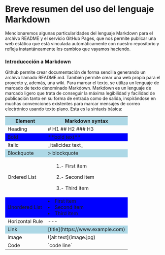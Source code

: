 # Breve resumen del uso del lenguaje Markdown
Mencionaremos algunas particularidades del lenguaje Markdown para el archivo README y el servicio GitHub Pages, que nos permite publicar una web estática que está vinculada automáticamente con nuestro repositorio y refleja instantáneamente los cambios que vayamos haciendo. 

### Introduccción a Markdown
Github permite crear documentación de forma sencilla generando un archivo llamado 
README.md. También permite crear una web propia para el proyecto y, además, una wiki. Para 
marcar el texto, se utiliza un lenguaje de marcado de texto denominado Markdown. 
Markdown es un lenguaje de marcado ligero que trata de conseguir la máxima legibilidad y 
facilidad de publicación tanto en su forma de entrada como de salida, inspirándose en muchas 
convenciones existentes para marcar mensajes de correo electrónico usando texto plano. 
Esta es la sintaxis básica:

<table>
<tr style="background-color:#ADD8E6;">
    <th>Element</th>
    <th>Markdown syntax</th>
</tr>
  <tr>
    <td>Heading</td>
    <td># H1 ## H2 ### H3</td>
  </tr>
  <tr style="background-color:#0000FF;">
    <td>Bold</td>
    <td>**bold text**</td>
  </tr>
  <tr>
    <td>Italic</td>
    <td>_italicidez text_</td>
  </tr>
  <tr style="background-color:#ADD8E6;">
    <td>Blockquote</td>
    <td> > blockquote</td>
  </tr>
  <tr>
    <td>Ordered List</td>
    <td>
    <lu>
        <ol>1.- First item</ol>
        <ol>2.- Second item</ol>
        <ol>3.- Third item</ol>
    </lu>
    </td>
  </tr>
  <tr style="background-color:#0000FF;">
    <td>Unordered List</td>
    <td>
    <lu>
        <li>First item</li>
        <li>Second item</li>
        <li>Third item</li>
    </lu>
    </td>
  </tr>
  <tr>
    <td>Horizontal Rule</td>
    <td>---</td>
  </tr>
  <tr style="background-color:#ADD8E6;">
    <td>Link</td>
    <td>[title](https://www.example.com)</td>
  </tr>
  <tr>
    <td>Image</td>
    <td>![alt text](image.jpg)</td>
  </tr>
  <tr style="background-color:##0000FF;">
    <td>Code</td>
    <td>`code line`</td>
  </tr>
</table>